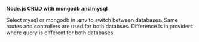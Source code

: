 
**Node.js CRUD with mongodb and mysql**

Select mysql or mongodb in .env to switch between databases.
Same routes and controllers are used for both databses.
Difference is in providers where query is different for both databases. 
